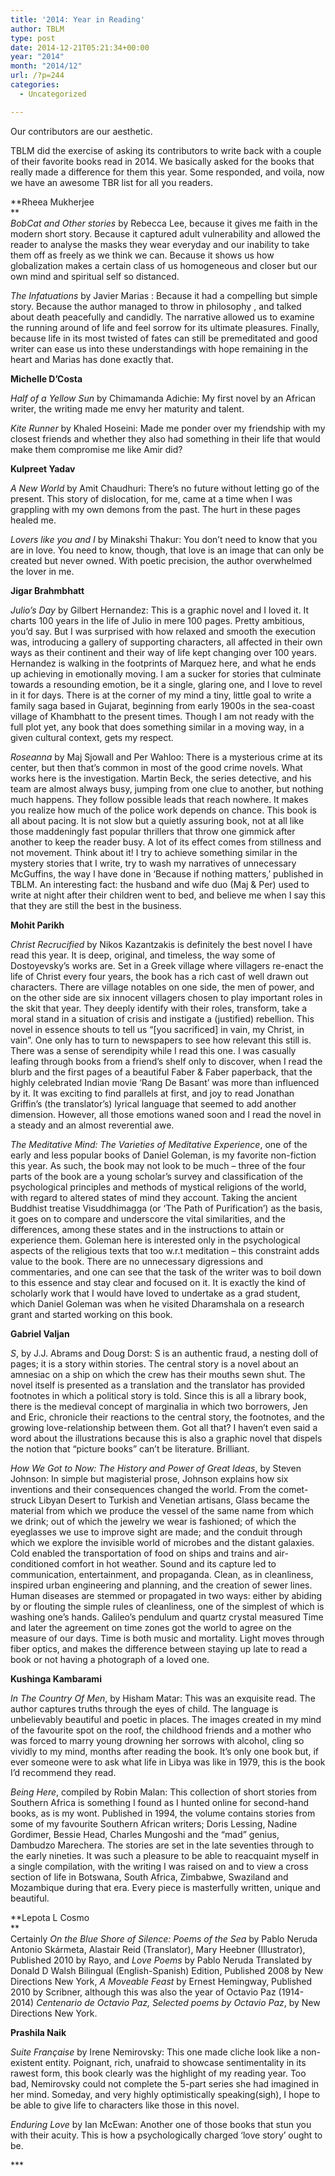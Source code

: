 ```yaml
---
title: '2014: Year in Reading'
author: TBLM
type: post
date: 2014-12-21T05:21:34+00:00
year: "2014"
month: "2014/12"
url: /?p=244
categories:
  - Uncategorized

---
```

Our contributors are our aesthetic. 

TBLM did the exercise of asking its contributors to write back with a couple of their favorite books read in 2014. We basically asked for the books that really made a difference for them this year. Some responded, and voila, now we have an awesome TBR list for all you readers.

**Rheea Mukherjee  
**  
_BobCat and Other stories_ by Rebecca Lee, because it gives me faith in the modern short story. Because it captured adult vulnerability and allowed the reader to analyse the masks they wear everyday and our inability to take them off as freely as we think we can. Because it shows us how globalization makes a certain class of us homogeneous and closer but our own mind and spiritual self so distanced. 

_The Infatuations_ by Javier Marias : Because it had a compelling but simple story. Because the author managed to throw in philosophy , and talked about death peacefully and candidly. The narrative allowed us to examine the running around of life and feel sorrow for its ultimate pleasures. Finally, because life in its most twisted of fates can still be premeditated and good writer can ease us into these understandings with hope remaining in the heart and Marias has done exactly that.

**Michelle D&#8217;Costa**

_Half of a Yellow Sun_ by Chimamanda Adichie: My first novel by an African writer, the writing made me envy her maturity and talent.

_Kite Runner_ by Khaled Hoseini: Made me ponder over my friendship with my closest friends and whether they also had something in their life that would make them compromise me like Amir did?

**Kulpreet Yadav**

_A New World_ by Amit Chaudhuri: There’s no future without letting go of the present. This story of dislocation, for me, came at a time when I was grappling with my own demons from the past. The hurt in these pages healed me. 

_Lovers like you and I_ by Minakshi Thakur: You don’t need to know that you are in love. You need to know, though, that love is an image that can only be created but never owned. With poetic precision, the author overwhelmed the lover in me.

**Jigar Brahmbhatt**

_Julio&#8217;s Day_ by Gilbert Hernandez: This is a graphic novel and I loved it. It charts 100 years in the life of Julio in mere 100 pages. Pretty ambitious, you&#8217;d say. But I was surprised with how relaxed and smooth the execution was, introducing a gallery of supporting characters, all affected in their own ways as their continent and their way of life kept changing over 100 years. Hernandez is walking in the footprints of Marquez here, and what he ends up achieving in emotionally moving. I am a sucker for stories that culminate towards a resounding emotion, be it a single, glaring one, and I love to revel in it for days. There is at the corner of my mind a tiny, little goal to write a family saga based in Gujarat, beginning from early 1900s in the sea-coast village of Khambhatt to the present times. Though I am not ready with the full plot yet, any book that does something similar in a moving way, in a given cultural context, gets my respect. 

_Roseanna_ by Maj Sjowall and Per Wahloo: There is a mysterious crime at its center, but then that&#8217;s common in most of the good crime novels. What works here is the investigation. Martin Beck, the series detective, and his team are almost always busy, jumping from one clue to another, but nothing much happens. They follow possible leads that reach nowhere. It makes you realize how much of the police work depends on chance. This book is all about pacing. It is not slow but a quietly assuring book, not at all like those maddeningly fast popular thrillers that throw one gimmick after another to keep the reader busy. A lot of its effect comes from stillness and not movement. Think about it! I try to achieve something similar in the mystery stories that I write, try to wash my narratives of unnecessary McGuffins, the way I have done in &#8216;Because if nothing matters,&#8217; published in TBLM. An interesting fact: the husband and wife duo (Maj & Per) used to write at night after their children went to bed, and believe me when I say this that they are still the best in the business.

**Mohit Parikh**

_Christ Recrucified_ by Nikos Kazantzakis is definitely the best novel I have read this year. It is deep, original, and timeless, the way some of Dostoyevsky’s works are. Set in a Greek village where villagers re-enact the life of Christ every four years, the book has a rich cast of well drawn out characters. There are village notables on one side, the men of power, and on the other side are six innocent villagers chosen to play important roles in the skit that year. They deeply identify with their roles, transform, take a moral stand in a situation of crisis and instigate a (justified) rebellion. This novel in essence shouts to tell us “[you sacrificed] in vain, my Christ, in vain”. One only has to turn to newspapers to see how relevant this still is.  
There was a sense of serendipity while I read this one. I was casually leafing through books from a friend’s shelf only to discover, when I read the blurb and the first pages of a beautiful Faber & Faber paperback, that the highly celebrated Indian movie &#8216;Rang De Basant&#8217; was more than influenced by it. It was exciting to find parallels at first, and joy to read Jonathan Griffin’s (the translator’s) lyrical language that seemed to add another dimension. However, all those emotions waned soon and I read the novel in a steady and an almost reverential awe.

_The Meditative Mind: The Varieties of Meditative Experience_, one of the early and less popular books of Daniel Goleman, is my favorite non-fiction this year. As such, the book may not look to be much – three of the four parts of the book are a young scholar’s survey and classification of the psychological principles and methods of mystical religions of the world, with regard to altered states of mind they account. Taking the ancient Buddhist treatise Visuddhimagga (or ‘The Path of Purification’) as the basis, it goes on to compare and underscore the vital similarities, and the differences, among these states and in the instructions to attain or experience them. Goleman here is interested only in the psychological aspects of the religious texts that too w.r.t meditation &#8211; this constraint adds value to the book. There are no unnecessary digressions and commentaries, and one can see that the task of the writer was to boil down to this essence and stay clear and focused on it. It is exactly the kind of scholarly work that I would have loved to undertake as a grad student, which Daniel Goleman was when he visited Dharamshala on a research grant and started working on this book.

**Gabriel Valjan**

_S_, by J.J. Abrams and Doug Dorst: S is an authentic fraud, a nesting doll of pages; it is a story within stories. The central story is a novel about an amnesiac on a ship on which the crew has their mouths sewn shut. The novel itself is presented as a translation and the translator has provided footnotes in which a political story is told. Since this is all a library book, there is the medieval concept of marginalia in which two borrowers, Jen and Eric, chronicle their reactions to the central story, the footnotes, and the growing love-relationship between them. Got all that? I haven’t even said a word about the illustrations because this is also a graphic novel that dispels the notion that “picture books” can’t be literature. Brilliant.

_How We Got to Now: The History and Power of Great Ideas_, by Steven Johnson: In simple but magisterial prose, Johnson explains how six inventions and their consequences changed the world. From the comet-struck Libyan Desert to Turkish and Venetian artisans, Glass became the material from which we produce the vessel of the same name from which we drink; out of which the jewelry we wear is fashioned; of which the eyeglasses we use to improve sight are made; and the conduit through which we explore the invisible world of microbes and the distant galaxies. Cold enabled the transportation of food on ships and trains and air-conditioned comfort in hot weather. Sound and its capture led to communication, entertainment, and propaganda. Clean, as in cleanliness, inspired urban engineering and planning, and the creation of sewer lines. Human diseases are stemmed or propagated in two ways: either by abiding by or flouting the simple rules of cleanliness, one of the simplest of which is washing one’s hands. Galileo’s pendulum and quartz crystal measured Time and later the agreement on time zones got the world to agree on the measure of our days. Time is both music and mortality. Light moves through fiber optics, and makes the difference between staying up late to read a book or not having a photograph of a loved one.

**Kushinga Kambarami**

_In The Country Of Men_, by Hisham Matar: This was an exquisite read. The author captures truths through the eyes of child. The language is unbelievably beautiful and poetic in places. The images created in my mind of the favourite spot on the roof, the childhood friends and a mother who was forced to marry young drowning her sorrows with alcohol, cling so vividly to my mind, months after reading the book. It&#8217;s only one book but, if ever someone were to ask what life in Libya was like in 1979, this is the book I&#8217;d recommend they read.

_Being Here_, compiled by Robin Malan: This collection of short stories from Southern Africa is something I found as I hunted online for second-hand books, as is my wont. Published in 1994, the volume contains stories from some of my favourite Southern African writers; Doris Lessing, Nadine Gordimer, Bessie Head, Charles Mungoshi and the &#8220;mad&#8221; genius, Dambudzo Marechera. The stories are set in the late seventies through to the early nineties. It was such a pleasure to be able to reacquaint myself in a single compilation, with the writing I was raised on and to view a cross section of life in Botswana, South Africa, Zimbabwe, Swaziland and Mozambique during that era. Every piece is masterfully written, unique and beautiful.

**Lepota L Cosmo  
**  
Certainly _On the Blue Shore of Silence: Poems of the Sea_ by Pablo Neruda Antonio Skármeta, Alastair Reid (Translator), Mary Heebner (Illustrator), Published 2010 by Rayo, and _Love Poems_ by Pablo Neruda Translated by Donald D Walsh Bilingual (English-Spanish) Edition, Published 2008 by New Directions New York, _A Moveable Feast_ by Ernest Hemingway, Published 2010 by Scribner, although this was also the year of Octavio Paz (1914-2014) _Centenario de Octavio Paz, Selected poems by Octavio Paz_, by New Directions New York.

**Prashila Naik**

_Suite Française_ by Irene Nemirovsky: This one made cliche look like a non-existent entity. Poignant, rich, unafraid to showcase sentimentality in its rawest form, this book clearly was the highlight of my reading year. Too bad, Nemirovsky could not complete the 5-part series she had imagined in her mind. Someday, and very highly optimistically speaking(sigh), I hope to be able to give life to characters like those in this novel.

_Enduring Love_ by Ian McEwan: Another one of those books that stun you with their acuity. This is how a psychologically charged &#8216;love story&#8217; ought to be.

\***
